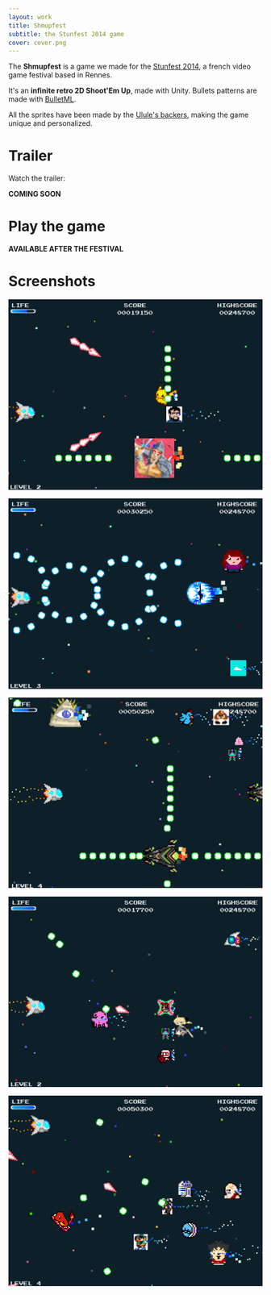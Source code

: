 ```yaml
---
layout: work
title: Shmupfest
subtitle: the Stunfest 2014 game
cover: cover.png
---
```


The **Shmupfest** is a game we made for the [Stunfest 2014][stunfest], a french video game festival based in Rennes.

It's an **infinite retro 2D Shoot'Em Up**, made with Unity. Bullets patterns are made with [BulletML][bulletml].

All the sprites have been made by the [Ulule's backers][ulule], making the game unique and personalized.

# Trailer

Watch the trailer:

**COMING SOON**

# Play the game

**AVAILABLE AFTER THE FESTIVAL**

# Screenshots

[![Screenshot 1][screen1]][screen1]

[![Screenshot 2][screen2]][screen2]

[![Screenshot 3][screen3]][screen3]

[![Screenshot 4][screen4]][screen4]

[![Screenshot 5][screen5]][screen5]


[stunfest]: http://stunfest.fr
[ulule]: http://fr.ulule.com/stunfest-2014/

[bulletml]: /work/bulletml-for-unity

[screen1]: ./screen1.png
[screen2]: ./screen2.png
[screen3]: ./screen3.png
[screen4]: ./screen4.png
[screen5]: ./screen5.png